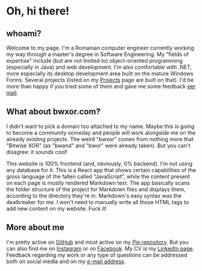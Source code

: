 # Oh, hi there!

## whoami?
Welcome to my page. I'm a Romanian computer engineer currently working my way through a master's degree in Software Engineering. My "fields of expertise" include (but are not limited to) object-oriented programming (especially in Java) and web development. I'm also comfortable with .NET, more especially its desktop development area built on the mature Windows Forms. Several projects (listed on my [Projects](projects) page are built on that). I'd be more than happy if you tried some of them and gave me some feedback [per mail](mailto:mario@bwxor.com).

## What about bwxor.com?
I didn't want to pick a domain too attached to my name. Maybe this is going to become a community someday and people will work alongside me on the already existing projects. The weird "bwxor" comes from nothing more that "Bitwise XOR" (as "bwand" and "bwor" were already taken). But you can't disagree: it sounds cool!

This website is 100% frontend (and, obviously, 0% backend). I'm not using any database for it. This is a React app that shows certain capabilities of the gross language of the fallen called "JavaScript", while the content present on each page is mostly rendered Markdown text. The app basically scans the folder structure of the project for Markdown files and displays them, according to the directory they're in. Markdown's easy syntax was the dealbreaker for me. I won't need to manually write all those HTML tags to add new content on my website. Fuck it!

## More about me
I'm pretty active on [GitHub](https://github.com/mateasmario) and most active on my [Pie repository](https://github.com/mateasmario/pie). But you can also find me on [Instagram](https://instagram.com/mario.mateas) or on [Facebook](https://www.facebook.com/mateasmario). My CV is my [LinkedIn page](https://www.linkedin.com/in/mario-matea%C8%99-b31628209/). Feedback regarding my work or any type of questions can be addressed both on social media and on my [e-mail address](mailto:mario@bwxor.com).